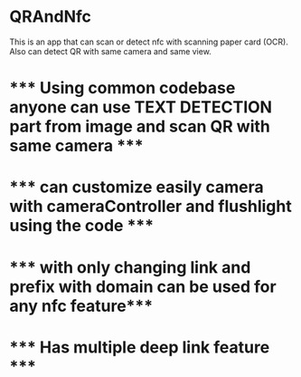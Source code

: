 # QRAndNfc

This is an app that can scan or detect nfc with scanning paper card (OCR). Also can detect QR with same camera and same view.



# ***  Using common codebase anyone can use TEXT DETECTION part from image and scan QR with same camera  ***
# *** can customize easily camera with cameraController and flushlight using the code ***
# *** with only changing link and prefix with domain can be used for any nfc feature***
# *** Has multiple deep link feature ***
